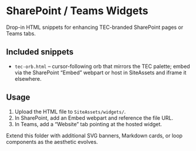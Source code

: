 # SharePoint / Teams Widgets

Drop-in HTML snippets for enhancing TEC-branded SharePoint pages or Teams tabs.

## Included snippets
- `tec-orb.html` – cursor-following orb that mirrors the TEC palette; embed via the SharePoint “Embed” webpart or host in SiteAssets and iframe it elsewhere.

## Usage
1. Upload the HTML file to `SiteAssets/widgets/`.
2. In SharePoint, add an Embed webpart and reference the file URL.
3. In Teams, add a “Website” tab pointing at the hosted widget.

Extend this folder with additional SVG banners, Markdown cards, or loop components as the aesthetic evolves.
